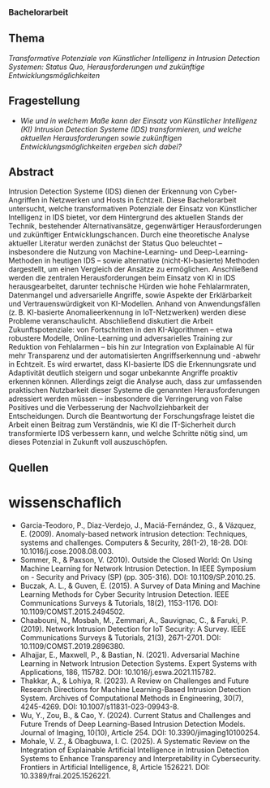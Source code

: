 ### Bachelorarbeit

## Thema
*Transformative Potenziale von Künstlicher Intelligenz in Intrusion Detection Systemen: Status Quo, Herausforderungen und zukünftige Entwicklungsmöglichkeiten*

## Fragestellung
- *Wie und in welchem Maße kann der Einsatz von Künstlicher Intelligenz (KI) Intrusion Detection Systeme (IDS) transformieren, und welche aktuellen Herausforderungen sowie zukünftigen Entwicklungsmöglichkeiten ergeben sich dabei?*

## Abstract
Intrusion Detection Systeme (IDS) dienen der Erkennung von Cyber-Angriffen in Netzwerken und Hosts in Echtzeit. Diese Bachelorarbeit untersucht, welche transformativen Potenziale der Einsatz von Künstlicher Intelligenz in IDS bietet, vor dem Hintergrund des aktuellen Stands der Technik, bestehender Alternativansätze, gegenwärtiger Herausforderungen und zukünftiger Entwicklungschancen. Durch eine theoretische Analyse aktueller Literatur werden zunächst der Status Quo beleuchtet – insbesondere die Nutzung von Machine-Learning- und Deep-Learning-Methoden in heutigen IDS – sowie alternative (nicht-KI-basierte) Methoden dargestellt, um einen Vergleich der Ansätze zu ermöglichen. Anschließend werden die zentralen Herausforderungen beim Einsatz von KI in IDS herausgearbeitet, darunter technische Hürden wie hohe Fehlalarmraten, Datenmangel und adversarielle Angriffe​, sowie Aspekte der Erklärbarkeit und Vertrauenswürdigkeit von KI-Modellen. Anhand von Anwendungsfällen (z. B. KI-basierte Anomalieerkennung in IoT-Netzwerken) werden diese Probleme veranschaulicht. Abschließend diskutiert die Arbeit Zukunftspotenziale: von Fortschritten in den KI-Algorithmen – etwa robustere Modelle, Online-Learning und adversarielles Training zur Reduktion von Fehlalarmen – bis hin zur Integration von Explainable AI für mehr Transparenz und der automatisierten Angriffserkennung und -abwehr in Echtzeit. Es wird erwartet, dass KI-basierte IDS die Erkennungsrate und Adaptivität deutlich steigern und sogar unbekannte Angriffe proaktiv erkennen können​. Allerdings zeigt die Analyse auch, dass zur umfassenden praktischen Nutzbarkeit dieser Systeme die genannten Herausforderungen adressiert werden müssen – insbesondere die Verringerung von False Positives und die Verbesserung der Nachvollziehbarkeit der Entscheidungen. Durch die Beantwortung der Forschungsfrage leistet die Arbeit einen Beitrag zum Verständnis, wie KI die IT-Sicherheit durch transformierte IDS verbessern kann, und welche Schritte nötig sind, um dieses Potenzial in Zukunft voll auszuschöpfen.


## Quellen
# wissenschaflich
- Garcia-Teodoro, P., Diaz-Verdejo, J., Maciá-Fernández, G., & Vázquez, E. (2009). Anomaly-based network intrusion detection: Techniques, systems and challenges. Computers & Security, 28(1-2), 18-28. DOI: 10.1016/j.cose.2008.08.003.
- Sommer, R., & Paxson, V. (2010). Outside the Closed World: On Using Machine Learning for Network Intrusion Detection. In IEEE Symposium on - Security and Privacy (SP) (pp. 305-316). DOI: 10.1109/SP.2010.25.
- Buczak, A. L., & Guven, E. (2015). A Survey of Data Mining and Machine Learning Methods for Cyber Security Intrusion Detection. IEEE Communications Surveys & Tutorials, 18(2), 1153-1176. DOI: 10.1109/COMST.2015.2494502.
- Chaabouni, N., Mosbah, M., Zemmari, A., Sauvignac, C., & Faruki, P. (2019). Network Intrusion Detection for IoT Security: A Survey. IEEE Communications Surveys & Tutorials, 21(3), 2671-2701. DOI: 10.1109/COMST.2019.2896380.
- Alhajjar, E., Maxwell, P., & Bastian, N. (2021). Adversarial Machine Learning in Network Intrusion Detection Systems. Expert Systems with Applications, 186, 115782. DOI: 10.1016/j.eswa.2021.115782.
- Thakkar, A., & Lohiya, R. (2023). A Review on Challenges and Future Research Directions for Machine Learning-Based Intrusion Detection System. Archives of Computational Methods in Engineering, 30(7), 4245-4269. DOI: 10.1007/s11831-023-09943-8.
- Wu, Y., Zou, B., & Cao, Y. (2024). Current Status and Challenges and Future Trends of Deep Learning-Based Intrusion Detection Models. Journal of Imaging, 10(10), Article 254. DOI: 10.3390/jimaging10100254.
- Mohale, V. Z., & Obagbuwa, I. C. (2025). A Systematic Review on the Integration of Explainable Artificial Intelligence in Intrusion Detection Systems to Enhance Transparency and Interpretability in Cybersecurity. Frontiers in Artificial Intelligence, 8, Article 1526221. DOI: 10.3389/frai.2025.1526221.